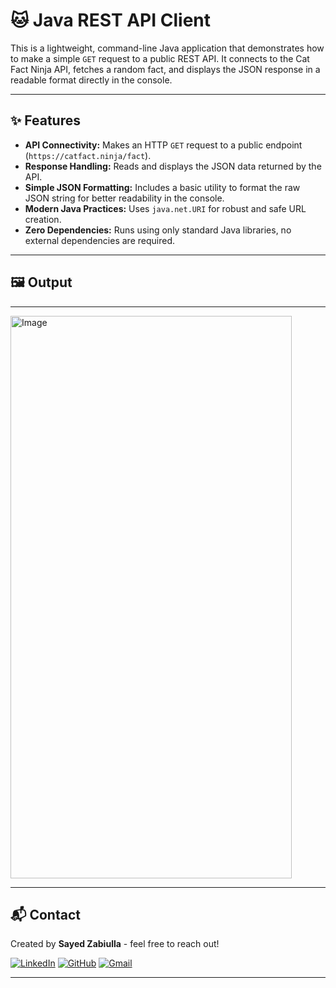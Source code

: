 # 🐱 Java REST API Client 

This is a lightweight, command-line Java application that demonstrates how to make a simple `GET` request to a public REST API. It connects to the Cat Fact Ninja API, fetches a random fact, and displays the JSON response in a readable format directly in the console.

---

## ✨ Features

* **API Connectivity:** Makes an HTTP `GET` request to a public endpoint (`https://catfact.ninja/fact`).
* **Response Handling:** Reads and displays the JSON data returned by the API.
* **Simple JSON Formatting:** Includes a basic utility to format the raw JSON string for better readability in the console.
* **Modern Java Practices:** Uses `java.net.URI` for robust and safe URL creation.
* **Zero Dependencies:** Runs using only standard Java libraries, no external dependencies are required.
---
## 🖼️ Output
---
<img width="450" height="900" alt="Image" src="https://github.com/user-attachments/assets/e3c8b622-18c2-4150-a408-d8f4e221ff6c" />

---
## 📬 Contact

Created by **Sayed Zabiulla** - feel free to reach out!

[![LinkedIn](https://img.shields.io/badge/LinkedIn-Sayed%20Zabiulla-blue?style=for-the-badge&logo=linkedin)](https://www.linkedin.com/in/sayed-zabiulla-b5bb0536b/)
[![GitHub](https://img.shields.io/badge/GitHub-SayedZabiulla-grey?style=for-the-badge&logo=github)](https://github.com/SayedZabiulla)
[![Gmail](https://img.shields.io/badge/Gmail-sayedzabeulla@gmail.com-red?style=for-the-badge&logo=gmail)](mailto:sayedzabeulla@gmail.com)

---
